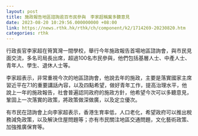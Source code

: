 ```yaml
---
layout: post
title: 施政報告地區諮詢逾百市民參與　李家超稱冀多聽意見
date: 2023-08-20 10:29:56.000000000 +08:00
link: https://news.rthk.hk/rthk/ch/component/k2/1714269-20230820.htm
categories: rthk
---
```


行政長官李家超在筲箕灣一間學校，舉行今年施政報告首場地區諮詢會，與市民見面交流，多名司局長出席，超過100名市民參與，他們包括基層人士、中產人士、青年人、學生、退休人士等。

李家超表示，非常重視今次的地區諮詢會，他說去年的施政，主要是落實國家主席習近平在7.1的重要講話內容，以及四點希望，做好青年工作，提高治理水平，他說上一年的施政報告，社會普遍認同政府的施政方針，他希望今次可以多聽意見，鞏固上一次落實的政策，將政策做深做廣，以及定立優次。

有市民在諮詢會上向李家超表示，香港生育率低，人口老化，希望政府可以推出稅務減免政策，以及解決住屋問題等；亦有市民關注地區交通問題，文化藝術政策、加強推廣保育等。
